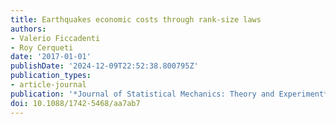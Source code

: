 ```yaml
---
title: Earthquakes economic costs through rank-size laws
authors:
- Valerio Ficcadenti
- Roy Cerqueti
date: '2017-01-01'
publishDate: '2024-12-09T22:52:38.800795Z'
publication_types:
- article-journal
publication: '*Journal of Statistical Mechanics: Theory and Experiment*'
doi: 10.1088/1742-5468/aa7ab7
---
```

